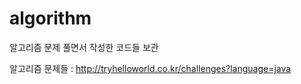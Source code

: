 # algorithm
알고리즘 문제 풀면서 작성한 코드들 보관

알고리즘 문제들 : http://tryhelloworld.co.kr/challenges?language=java



